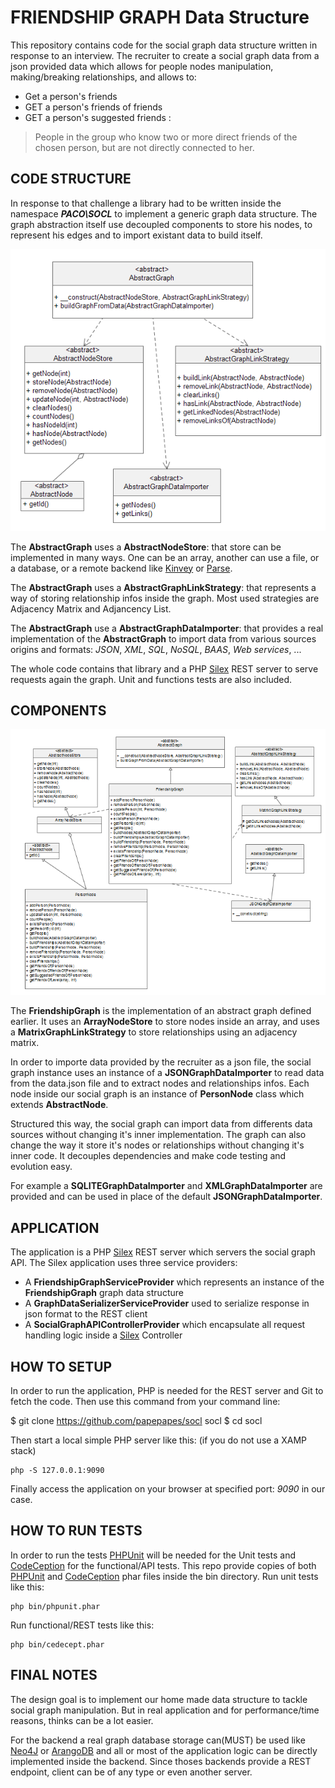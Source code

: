 FRIENDSHIP GRAPH Data Structure
===============================

This repository contains code for the social graph data structure written in response to an interview.
The recruiter to create a social graph data from a json provided data which allows for people nodes manipulation, 
making/breaking relationships, and allows to:

+ Get a person's friends
+ GET a person's friends of friends
+ GET a person's suggested friends : 

> People in the group who know two or more direct friends of the chosen person, but are not directly connected to her.




CODE STRUCTURE
---------------

In response to that challenge a library had to be written inside the namespace **_PACO\SOCL_** 
to implement a generic graph data structure. The graph abstraction itself use decoupled components to 
store his nodes, to represent his edges and to import existant data to build itself.

![Graph Abstract classes](./assets/uml_abstract.png)

The **AbstractGraph** uses a **AbstractNodeStore**: that store can be implemented in many ways. One can be an array, another can use a file, or a database, or a remote backend like [Kinvey](http://www.kinvey.com) or [Parse](https://parse.com).

The **AbstractGraph** uses a **AbstractGraphLinkStrategy**: that represents a way of storing relationship infos inside the graph. Most used strategies are Adjacency Matrix and Adjancency List.


The **AbstractGraph** use a **AbstractGraphDataImporter**: that provides a real implementation of the **AbstractGraph** to import data 
from various sources origins and formats: _JSON_, _XML_, _SQL_, _NoSQL_, _BAAS_, _Web services_, ...


The whole code contains that library and a PHP [Silex](http://silex.sensiolabs.org) REST server to serve requests again the graph. Unit and functions tests are also included.

COMPONENTS
------------

![Graph Concrete implementation classes](./assets/uml_social_graph.png)

The **FriendshipGraph** is the implementation of an abstract graph defined earlier. It uses an **ArrayNodeStore** to store nodes inside an array, and uses a **MatrixGraphLinkStrategy** to store relationships using an adjacency matrix.

In order to importe data provided by the recruiter as a json file, the social graph instance uses an instance of a 
**JSONGraphDataImporter** to read data from the data.json file and to extract nodes and relationships infos.
Each node inside our social graph is an instance of **PersonNode** class which extends **AbstractNode**. 

Structured this way, the social graph can import data from differents data sources without changing it's inner 
implementation. The graph can also change the way it store it's nodes or relationships without changing it's inner code.
It decouples dependencies and make code testing and evolution easy.

For example a **SQLITEGraphDataImporter** and **XMLGraphDataImporter** are provided and can be used in place of the default **JSONGraphDataImporter**.


APPLICATION
-------------
The application is a PHP [Silex](http://silex.sensiolabs.org) REST server which servers the social graph API.
The Silex application uses three service providers: 

+ A **FriendshipGraphServiceProvider** which represents an instance of the **FriendshipGraph** graph data structure 
+ A **GraphDataSerializerServiceProvider** used to serialize response in json format to the REST client
+ A **SocialGraphAPIControllerProvider** which encapsulate all request handling logic inside a [Silex](http://silex.sensiolabs.org) Controller


HOW TO SETUP
------------

In order to run the application, PHP is needed for the REST server and Git to fetch the code. Then use this command from your command line:


$ git clone https://github.com/papepapes/socl socl
$ cd socl


Then start a local simple PHP server like this: (if you do not use a XAMP stack)

```
php -S 127.0.0.1:9090
```

Finally access the application on your browser at specified port: _9090_ in our case.

HOW TO RUN TESTS
---------------

In order to run the tests [PHPUnit](http://phpunit.de) will be needed for the Unit tests and [CodeCeption](http://codeception.com) for the functional/API tests.
This repo provide copies of both [PHPUnit](http://phpunit.de) and [CodeCeption](http://codeception.com) phar files inside the bin directory. 
Run unit tests like this:

```
php bin/phpunit.phar 
```

Run functional/REST tests like this:

```
php bin/cedecept.phar 
```

FINAL NOTES 
-----------

The design goal is to implement our home made data structure to tackle social graph manipulation.
But in real application and for performance/time reasons, thinks can be a lot easier.

For the backend a real graph database storage can(MUST) be used like [Neo4J](http://www.neo4j.org) or [ArangoDB](http://arangodb.org) and all or most of 
the application logic can be directly implemented inside the backend. Since thoses backends provide a REST endpoint,
client can be of any type or even another server.


